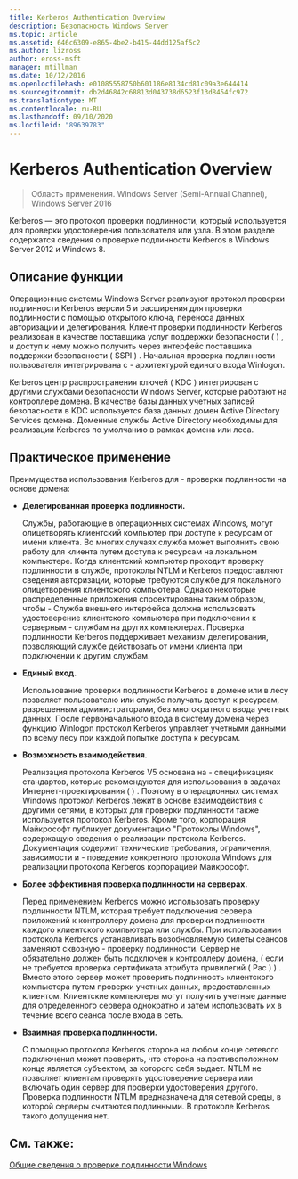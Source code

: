 ```yaml
---
title: Kerberos Authentication Overview
description: Безопасность Windows Server
ms.topic: article
ms.assetid: 646c6309-e865-4be2-b415-44dd125af5c2
ms.author: lizross
author: eross-msft
manager: mtillman
ms.date: 10/12/2016
ms.openlocfilehash: e01085558750b601186e8134cd81c09a3e644414
ms.sourcegitcommit: db2d46842c68813d043738d6523f13d8454fc972
ms.translationtype: MT
ms.contentlocale: ru-RU
ms.lasthandoff: 09/10/2020
ms.locfileid: "89639783"
---
```

# <a name="kerberos-authentication-overview"></a>Kerberos Authentication Overview

>Область применения. Windows Server (Semi-Annual Channel), Windows Server 2016

Kerberos — это протокол проверки подлинности, который используется для проверки удостоверения пользователя или узла. В этом разделе содержатся сведения о проверке подлинности Kerberos в Windows Server 2012 и Windows 8.

## <a name="feature-description"></a><a name="BKMK_OVER"></a>Описание функции
Операционные системы Windows Server реализуют протокол проверки подлинности Kerberos версии 5 и расширения для проверки подлинности с помощью открытого ключа, переноса данных авторизации и делегирования. Клиент проверки подлинности Kerberos реализован в качестве поставщика услуг поддержки безопасности \( \) , и доступ к нему можно получить через интерфейс поставщика поддержки безопасности \( SSPI \) . Начальная проверка подлинности пользователя интегрирована с \- архитектурой единого входа Winlogon.

Kerberos центр распространения ключей \( KDC \) интегрирован с другими службами безопасности Windows Server, которые работают на контроллере домена. В качестве базы данных учетных записей безопасности в KDC используется база данных домен Active Directory Services домена. Доменные службы Active Directory необходимы для реализации Kerberos по умолчанию в рамках домена или леса.

## <a name="practical-applications"></a><a name="kerb_tr_Kerb_Benefits"></a>Практическое применение
Преимущества использования Kerberos для \- проверки подлинности на основе домена:

-   **Делегированная проверка подлинности.**

    Службы, работающие в операционных системах Windows, могут олицетворять клиентский компьютер при доступе к ресурсам от имени клиента. Во многих случаях служба может выполнить свою работу для клиента путем доступа к ресурсам на локальном компьютере. Когда клиентский компьютер проходит проверку подлинности в службе, протоколы NTLM и Kerberos предоставляют сведения авторизации, которые требуются службе для локального олицетворения клиентского компьютера. Однако некоторые распределенные приложения спроектированы таким образом, чтобы \- Служба внешнего интерфейса должна использовать удостоверение клиентского компьютера при подключении к серверным \- службам на других компьютерах. Проверка подлинности Kerberos поддерживает механизм делегирования, позволяющий службе действовать от имени клиента при подключении к другим службам.

-   **Единый вход.**

    Использование проверки подлинности Kerberos в домене или в лесу позволяет пользователю или службе получать доступ к ресурсам, разрешенным администраторами, без многократного ввода учетных данных. После первоначального входа в систему домена через функцию Winlogon протокол Kerberos управляет учетными данными по всему лесу при каждой попытке доступа к ресурсам.

-   **Возможность взаимодействия**.

    Реализация протокола Kerberos V5 основана на \- спецификациях стандартов, которые рекомендуются для использования в задачах Интернет-проектирования \( \) . Поэтому в операционных системах Windows протокол Kerberos лежит в основе взаимодействия с другими сетями, в которых для проверки подлинности также используется протокол Kerberos. Кроме того, корпорация Майкрософт публикует документацию "Протоколы Windows", содержащую сведения о реализации протокола Kerberos. Документация содержит технические требования, ограничения, зависимости и \- поведение конкретного протокола Windows для реализации протокола Kerberos корпорацией Майкрософт.

-   **Более эффективная проверка подлинности на серверах.**

    Перед применением Kerberos можно использовать проверку подлинности NTLM, которая требует подключения сервера приложений к контроллеру домена для проверки подлинности каждого клиентского компьютера или службы. При использовании протокола Kerberos устанавливать возобновляемую билеты сеансов заменяют сквозную \- проверку подлинности. Сервер не обязательно должен быть подключен к контроллеру домена, \( если не требуется проверка сертификата атрибута привилегий \( Pac \) \) . Вместо этого сервер может проверить подлинность клиентского компьютера путем проверки учетных данных, предоставленных клиентом. Клиентские компьютеры могут получить учетные данные для определенного сервера однократно и затем использовать их в течение всего сеанса после входа в сеть.

-   **Взаимная проверка подлинности.**

    С помощью протокола Kerberos сторона на любом конце сетевого подключения может проверить, что сторона на противоположном конце является субъектом, за которого себя выдает. NTLM не позволяет клиентам проверять удостоверение сервера или включать один сервер для проверки удостоверения другого. Проверка подлинности NTLM предназначена для сетевой среды, в которой серверы считаются подлинными. В протоколе Kerberos такого допущения нет.

## <a name="see-also"></a>См. также:
[Общие сведения о проверке подлинности Windows](../windows-authentication/windows-authentication-overview.md)


